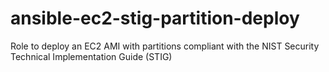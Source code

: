 # ansible-ec2-stig-partition-deploy
Role to deploy an EC2 AMI with partitions compliant with the NIST Security Technical Implementation Guide (STIG) 
